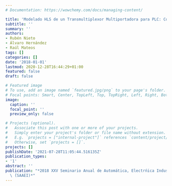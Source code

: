```yaml
---
# Documentation: https://wowchemy.com/docs/managing-content/

title: 'Modelado HLS de un Transmultiplexor Multiportadora para PLC: Comparativa dePrestaciones'
subtitle: ''
summary: ''
authors:
- Rubén Nieto
- Álvaro Hernández
- Raúl Mateos
tags: []
categories: []
date: '2018-01-01'
lastmod: 2020-12-28T16:44:29+01:00
featured: false
draft: false

# Featured image
# To use, add an image named `featured.jpg/png` to your page's folder.
# Focal points: Smart, Center, TopLeft, Top, TopRight, Left, Right, BottomLeft, Bottom, BottomRight.
image:
  caption: ''
  focal_point: ''
  preview_only: false

# Projects (optional).
#   Associate this post with one or more of your projects.
#   Simply enter your project's folder or file name without extension.
#   E.g. `projects = ["internal-project"]` references `content/project/deep-learning/index.md`.
#   Otherwise, set `projects = []`.
projects: []
publishDate: '2021-07-28T11:05:44.516135Z'
publication_types:
- '1'
abstract: ''
publication: "*2018 XXV Seminario Anual de Automática, Electrńica Industrial e Instrumentaci'\
  \ ́(SAAEI)*"
---
```

